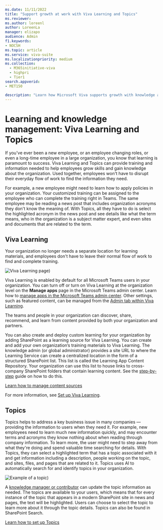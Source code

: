 ```yaml
---
ms.date: 11/11/2022
title: "Support growth at work with Viva Learning and Topics"
ms.reviewer: 
ms.author: loreenl
author: LoreenLa
manager: elizapo
audience: Admin
f1.keywords:
- NOCSH
ms.topic: article
ms.service: viva-suite
ms.localizationpriority: medium
ms.collection:
  - M365initiative-viva
  - highpri
  - Tier1
search.appverid:
- MET150

description: "Learn how Microsoft Viva supports growth with knowledge and learning tools."
---
```

# Learning and knowledge management: Viva Learning and Topics

If you've ever been a new employee, or an employee changing roles, or even a long-time employee in a large organization, you know that learning is paramount to success. Viva Learning and Topics can provide training and information needed to help employees grow skills and gain knowledge about the organization. Used together, employees won't have to disrupt their everyday flow of work to find the information they need.

For example, a new employee might need to learn how to apply policies in your organization. Your customized training can be assigned to the employee who can complete the training right in Teams. The same employee may be reading a news post that includes organization acronyms they don't know the meaning of. With Topics, all they have to do is select the highlighted acronym in the news post and see details like what the term means, who in the organization is a subject matter expert, and even sites and documents that are related to the term.

## Viva Learning

Your organization no longer needs a separate location for learning materials, and employees don't have to leave their normal flow of work to find and complete training.

![Viva Learning page)](./media/learning/overview-1.png)

Viva Learning is enabled by default for all Microsoft Teams users in your organization. You can turn off or turn on Viva Learning at the organization level on the **Manage apps** page in the Microsoft Teams admin center. Learn how to [manage apps in the Microsoft Teams admin center](/microsoftteams/manage-apps). Other settings, such as featured content, can be managed from the [Admin tab within Viva Learning](/viva/learning/use-tabs).

The teams and people in your organization can discover, share, recommend, and learn from content provided by both your organization and partners.

You can also create and deploy custom learning for your organization by adding SharePoint as a learning source for Viva Learning. You can create and add your own organization’s training materials to Viva Learning. The knowledge admin (or global administrator) provides a site URL to where the Learning Service can create a centralized location in the form of a structured SharePoint list. This list is called the Learning App Content Repository. Your organization can use this list to house links to cross-company SharePoint folders that contain learning content. See the [step-by-step](./learning/configure-sharepoint-content-source.md) guide on how to do this.

[Learn how to manage content sources](/viva/learning/content-sources-365-admin-center)

For more information, see [Set up Viva Learning](/viva/learning/set-up-viva-learning).

## Topics

Topics helps to address a key business issue in many companies — providing the information to users when they need it. For example, new employees need to learn much new information quickly, and may encounter terms and acronyms they know nothing about when reading through company information. To learn more, the user might need to step away from what they're doing and spend valuable time searching for details. With Topics, they can select a highlighted term that has a topic associated with it and get information including a description, people working on the topic, and sites, files, and pages that are related to it. Topics uses AI to automatically search for and identify topics in your organization.

![Example of a topic)](./media/knowledge-management/saturn.png)

 A [knowledge manager or contributor](/viva/topics/topic-experiences-roles) can update the topic information as needed. The topics are available to your users, which means that for every instance of the topic that appears in a modern SharePoint site in news and pages, the text will be highlighted. Users can choose to select the topic to learn more about it through the topic details. Topics can also be found in SharePoint Search.

[Learn how to set up Topics](/viva/topics/set-up-topic-experiences)
